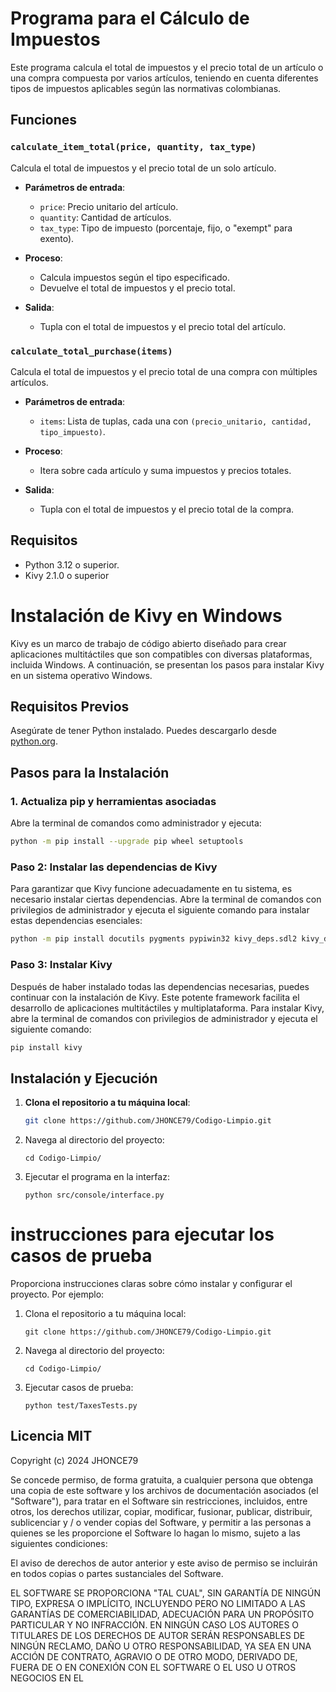 # Programa para el Cálculo de Impuestos

Este programa calcula el total de impuestos y el precio total de un artículo o una compra compuesta por varios artículos, teniendo en cuenta diferentes tipos de impuestos aplicables según las normativas colombianas.

## Funciones

### `calculate_item_total(price, quantity, tax_type)`

Calcula el total de impuestos y el precio total de un solo artículo.

- **Parámetros de entrada**:
  - `price`: Precio unitario del artículo.
  - `quantity`: Cantidad de artículos.
  - `tax_type`: Tipo de impuesto (porcentaje, fijo, o "exempt" para exento).

- **Proceso**:
  - Calcula impuestos según el tipo especificado.
  - Devuelve el total de impuestos y el precio total.

- **Salida**:
  - Tupla con el total de impuestos y el precio total del artículo.

### `calculate_total_purchase(items)`

Calcula el total de impuestos y el precio total de una compra con múltiples artículos.

- **Parámetros de entrada**:
  - `items`: Lista de tuplas, cada una con `(precio_unitario, cantidad, tipo_impuesto)`.

- **Proceso**:
  - Itera sobre cada artículo y suma impuestos y precios totales.

- **Salida**:
  - Tupla con el total de impuestos y el precio total de la compra.

## Requisitos

- Python 3.12 o superior.
- Kivy 2.1.0 o superior

# Instalación de Kivy en Windows

Kivy es un marco de trabajo de código abierto diseñado para crear aplicaciones multitáctiles que son compatibles con diversas plataformas, incluida Windows. A continuación, se presentan los pasos para instalar Kivy en un sistema operativo Windows.

## Requisitos Previos

Asegúrate de tener Python instalado. Puedes descargarlo desde [python.org](https://www.python.org/).

## Pasos para la Instalación

### 1. Actualiza pip y herramientas asociadas
Abre la terminal de comandos como administrador y ejecuta:
```bash
python -m pip install --upgrade pip wheel setuptools
```
### Paso 2: Instalar las dependencias de Kivy

Para garantizar que Kivy funcione adecuadamente en tu sistema, es necesario instalar ciertas dependencias. Abre la terminal de comandos con privilegios de administrador y ejecuta el siguiente comando para instalar estas dependencias esenciales:

```bash
python -m pip install docutils pygments pypiwin32 kivy_deps.sdl2 kivy_deps.glew kivy_deps.gstreamer
```
### Paso 3: Instalar Kivy

Después de haber instalado todas las dependencias necesarias, puedes continuar con la instalación de Kivy. Este potente framework facilita el desarrollo de aplicaciones multitáctiles y multiplataforma. Para instalar Kivy, abre la terminal de comandos con privilegios de administrador y ejecuta el siguiente comando:

```bash
pip install kivy
```

## Instalación y Ejecución

1. **Clona el repositorio a tu máquina local**:
   ```bash
   git clone https://github.com/JHONCE79/Codigo-Limpio.git

2. Navega al directorio del proyecto:
   ```
   cd Codigo-Limpio/
   ```
3. Ejecutar el programa en la interfaz:
   ```
   python src/console/interface.py

   ```

# instrucciones para ejecutar los casos de prueba

Proporciona instrucciones claras sobre cómo instalar y configurar el proyecto. Por ejemplo:
1. Clona el repositorio a tu máquina local:
   ```
   git clone https://github.com/JHONCE79/Codigo-Limpio.git
   ```
2. Navega al directorio del proyecto:
   ```
   cd Codigo-Limpio/
   ```
3. Ejecutar casos de prueba:
   ```
   python test/TaxesTests.py
   ```

## Licencia MIT

Copyright (c) 2024 JHONCE79

Se concede permiso, de forma gratuita, a cualquier persona que obtenga una copia
de este software y los archivos de documentación asociados (el "Software"), para tratar
en el Software sin restricciones, incluidos, entre otros, los derechos
utilizar, copiar, modificar, fusionar, publicar, distribuir, sublicenciar y / o vender
copias del Software, y permitir a las personas a quienes se les proporcione el Software lo hagan
lo mismo, sujeto a las siguientes condiciones:

El aviso de derechos de autor anterior y este aviso de permiso se incluirán en todos
copias o partes sustanciales del Software.

EL SOFTWARE SE PROPORCIONA "TAL CUAL", SIN GARANTÍA DE NINGÚN TIPO, EXPRESA O
IMPLÍCITO, INCLUYENDO PERO NO LIMITADO A LAS GARANTÍAS DE COMERCIABILIDAD,
ADECUACIÓN PARA UN PROPÓSITO PARTICULAR Y NO INFRACCIÓN. EN NINGÚN CASO
LOS AUTORES O TITULARES DE LOS DERECHOS DE AUTOR SERÁN RESPONSABLES DE NINGÚN RECLAMO, DAÑO U OTRO
RESPONSABILIDAD, YA SEA EN UNA ACCIÓN DE CONTRATO, AGRAVIO O DE OTRO MODO, DERIVADO DE,
FUERA DE O EN CONEXIÓN CON EL SOFTWARE O EL USO U OTROS NEGOCIOS EN EL
